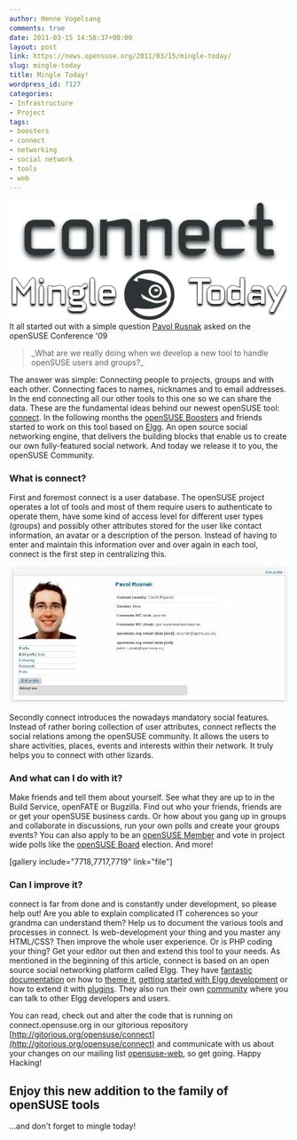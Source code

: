 ```yaml
---
author: Henne Vogelsang
comments: true
date: 2011-03-15 14:58:37+00:00
layout: post
link: https://news.opensuse.org/2011/03/15/mingle-today/
slug: mingle-today
title: Mingle Today!
wordpress_id: 7127
categories:
- Infrastructure
- Project
tags:
- boosters
- connect
- networking
- social network
- tools
- web
---
```


[![Connect. Mingle Today!](/wp-content/uploads/2011/02/about_connect.png)](http://connect.opensuse.org)It all started out with a simple question [Pavol Rusnak](https://connect.opensuse.org/pg/profile/prusnak) asked on the openSUSE Conference '09


<blockquote>_What are we really doing when we develop a new tool to handle openSUSE users and groups?_</blockquote>


The answer was simple: Connecting people to projects, groups and with each other. Connecting faces to names, nicknames and to email addresses. In the end connecting all our other tools to this one so we can share the data. These are the fundamental ideas behind our newest openSUSE tool: [connect](http://connect.opensuse.org). In the following months the [openSUSE Boosters](http://en.opensuse.org/openSUSE:Boosters_team) and friends started to work on this tool based on [Elgg](http://elgg.org/). An open source social networking engine, that delivers the building blocks that enable us to create our own fully-featured social network. And today we release it to you, the openSUSE Community.


### <!-- more -->What is connect?


First and foremost connect is a user database. The openSUSE project operates a lot of tools and most of them require users to authenticate to operate them, have some kind of access level for different user types (groups) and possibly other attributes stored for the user like contact information, an avatar or a description of the person. Instead of having to enter and maintain this information over and over again in each tool, connect is the first step in centralizing this.

[![Connect Userprofile](/wp-content/uploads/2011/03/connect_userprofile-e1300199288617.jpg)](https://connect.opensuse.org/pg/profile/prusnak)

Secondly connect introduces the nowadays mandatory social features. Instead of rather boring collection of user attributes, connect reflects the social relations among the openSUSE community. It allows the users to share activities, places, events and interests within their network. It truly helps you to connect with other lizards.


### And what can I do with it?


Make friends and tell them about yourself. See what they are up to in the Build Service, openFATE or Bugzilla. Find out who your friends, friends are or get your openSUSE business cards. Or how about you gang up in groups and collaborate in discussions, run your own polls and create your groups events? You can also apply to be an [openSUSE Member](http://en.opensuse.org/openSUSE:Members) and vote in project wide polls like the [openSUSE Board](http://en.opensuse.org/openSUSE:Board) election. And more!

[gallery include="7718,7717,7719" link="file"]


### Can I improve it?


connect is far from done and is constantly under development, so please help out! Are you able to explain complicated IT coherences so your grandma can understand them? Help us to document the various tools and processes in connect. Is web-development your thing and you master any HTML/CSS? Then improve the whole user experience. Or is PHP coding your thing? Get your editor out then and extend this tool to your needs. As mentioned in the beginning of this article, connect is based on an open source social networking platform called Elgg. They have [fantastic documentation](http://docs.elgg.org/) on how to [theme it](http://docs.elgg.org/wiki/Themes), [getting started with Elgg development](http://docs.elgg.org/wiki/Getting_Started_With_Development) or how to extend it with [plugins](http://docs.elgg.org/wiki/Plugin_development). They also run their own [community](http://community.elgg.org/) where you can talk to other Elgg developers and users.

You can read, check out and alter the code that is running on connect.opensuse.org in our gitorious repository [http://gitorious.org/opensuse/connect](http://gitorious.org/opensuse/connect) and communicate with us about your changes on our mailing list [opensuse-web](mailto:opensuse-web@opensuse.org), so get going. Happy Hacking!


## Enjoy this new addition to the family of openSUSE tools
...and don't forget to mingle today!
